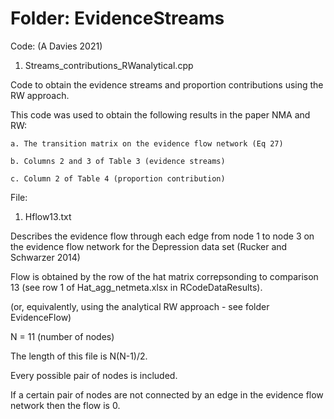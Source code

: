 # Folder: EvidenceStreams
Code: (A Davies 2021)

1. Streams_contributions_RWanalytical.cpp

  Code to obtain the evidence streams and proportion contributions using the RW approach.
  
  This code was used to obtain the following results in the paper NMA and RW:
  
    a. The transition matrix on the evidence flow network (Eq 27)
    
    b. Columns 2 and 3 of Table 3 (evidence streams)
    
    c. Column 2 of Table 4 (proportion contribution)

File:

1. Hflow13.txt

  Describes the evidence flow through each edge from node 1 to node 3 on the evidence flow network for the Depression data set (Rucker and Schwarzer 2014)
  
  Flow is obtained by the row of the hat matrix correpsonding to comparison 13 (see row 1 of Hat_agg_netmeta.xlsx in RCodeDataResults). 
  
  (or, equivalently, using the analytical RW approach - see folder EvidenceFlow)
  
  N = 11 (number of nodes)
  
  The length of this file is N(N-1)/2.
  
  Every possible pair of nodes is included.
  
  If a certain pair of nodes are not connected by an edge in the evidence flow network then the flow is 0. 
